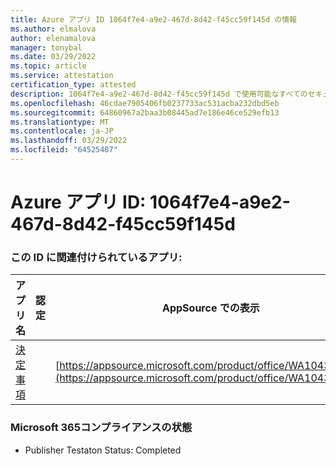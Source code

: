 ```yaml
---
title: Azure アプリ ID 1064f7e4-a9e2-467d-8d42-f45cc59f145d の情報
ms.author: elmalova
author: elenamalova
manager: tonybal
ms.date: 03/29/2022
ms.topic: article
ms.service: attestation
certification_type: attested
description: 1064f7e4-a9e2-467d-8d42-f45cc59f145d で使用可能なすべてのセキュリティおよびコンプライアンス情報。
ms.openlocfilehash: 46cdae7905406fb0237733ac531acba232dbd5eb
ms.sourcegitcommit: 64860967a2baa3b08445ad7e186e46ce529efb13
ms.translationtype: MT
ms.contentlocale: ja-JP
ms.lasthandoff: 03/29/2022
ms.locfileid: "64525487"
---
```

# <a name="azure-app-id-1064f7e4-a9e2-467d-8d42-f45cc59f145d"></a>Azure アプリ ID: 1064f7e4-a9e2-467d-8d42-f45cc59f145d


### <a name="apps-associated-with-this-id"></a>この ID に関連付けられているアプリ:
| **アプリ名** | **認定** | **AppSource での表示** |
|--------------|---------------|-----------------------|
| [決定事項](../forward/WA104381880.md) |  | [https://appsource.microsoft.com/product/office/WA104381880](https://appsource.microsoft.com/product/office/WA104381880) |

### <a name="microsoft-365-app-compliance-status"></a>Microsoft 365コンプライアンスの状態
- Publisher Testaton Status: Completed
